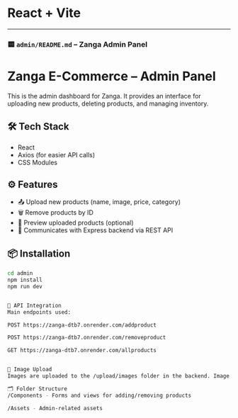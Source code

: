 # React + Vite


---

### 🟨 `admin/README.md` – Zanga Admin Panel

# Zanga E-Commerce – Admin Panel

This is the admin dashboard for Zanga. It provides an interface for uploading new products, deleting products, and managing inventory.

## 🛠 Tech Stack

- React
- Axios (for easier API calls)
- CSS Modules

## ⚙️ Features

- 📤 Upload new products (name, image, price, category)
- 🗑️ Remove products by ID
- 📂 Preview uploaded products (optional)
- 🚀 Communicates with Express backend via REST API

## 📦 Installation

```bash
cd admin
npm install
npm run dev


🔌 API Integration
Main endpoints used:

POST https://zanga-dtb7.onrender.com/addproduct

POST https://zanga-dtb7.onrender.com/removeproduct

GET https://zanga-dtb7.onrender.com/allproducts


📸 Image Upload
Images are uploaded to the /upload/images folder in the backend. Image links are returned and stored in MongoDB.

🗂 Folder Structure
/Components - Forms and views for adding/removing products

/Assets - Admin-related assets
